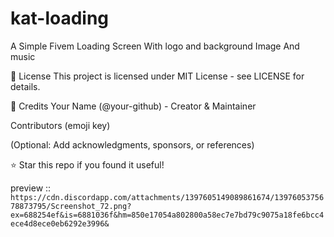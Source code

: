 # kat-loading
A Simple Fivem Loading Screen With logo and background Image And music

📜 License
This project is licensed under MIT License - see LICENSE for details.

👏 Credits
Your Name (@your-github) - Creator & Maintainer

Contributors (emoji key)

(Optional: Add acknowledgments, sponsors, or references)

⭐ Star this repo if you found it useful!

preview ::
```https://cdn.discordapp.com/attachments/1397605149089861674/1397605375678873795/Screenshot_72.png?ex=688254ef&is=6881036f&hm=850e17054a802800a58ec7e7bd79c9075a18fe6bcc4ece4d8ece0eb6292e3996&```
